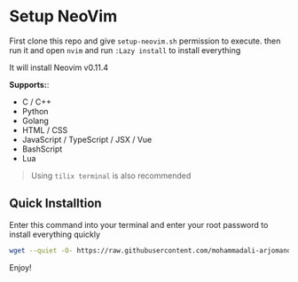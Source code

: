 # Setup NeoVim

First clone this repo and give `setup-neovim.sh` permission to execute. then run it and open `nvim` and run `:Lazy install` to install everything

It will install Neovim v0.11.4

**Supports:**:
- C / C++
- Python
- Golang
- HTML / CSS
- JavaScript / TypeScript / JSX / Vue
- BashScript
- Lua


> Using `tilix terminal` is also recommended

## Quick Installtion
Enter this command into your terminal and enter your root password to install everything quickly
```bash
wget --quiet -O- https://raw.githubusercontent.com/mohammadali-arjomand/setup-neovim/refs/heads/main/qi.sh | bash
```

Enjoy!
